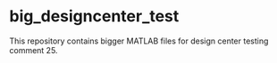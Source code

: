 # big_designcenter_test
This repository contains bigger MATLAB files for design center testing 
comment 25. 

